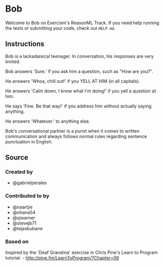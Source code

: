 # Bob

Welcome to Bob on Exercism's ReasonML Track.
If you need help running the tests or submitting your code, check out `HELP.md`.

## Instructions

Bob is a lackadaisical teenager. In conversation, his responses are very limited.

Bob answers 'Sure.' if you ask him a question, such as "How are you?".

He answers 'Whoa, chill out!' if you YELL AT HIM (in all capitals).

He answers 'Calm down, I know what I'm doing!' if you yell a question at him.

He says 'Fine. Be that way!' if you address him without actually saying
anything.

He answers 'Whatever.' to anything else.

Bob's conversational partner is a purist when it comes to written communication and always follows normal rules regarding sentence punctuation in English.

## Source

### Created by

- @gabrielperales

### Contributed to by

- @naartjie
- @ohana54
- @sjwarner
- @stevejb71
- @tejasbubane

### Based on

Inspired by the 'Deaf Grandma' exercise in Chris Pine's Learn to Program tutorial. - http://pine.fm/LearnToProgram/?Chapter=06